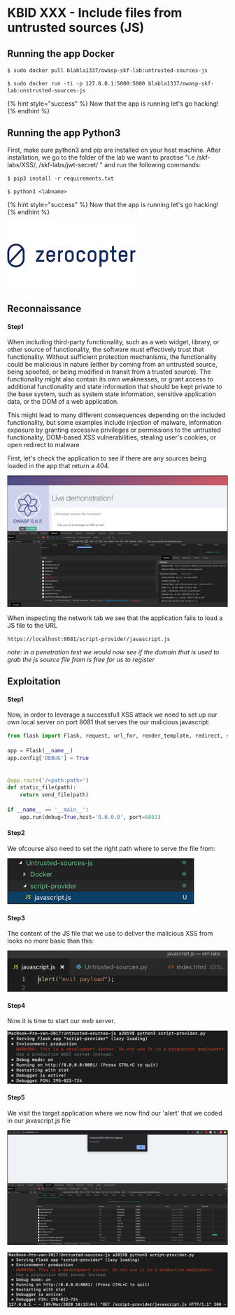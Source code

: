 # KBID XXX - Include files from untrusted sources (JS)

## Running the app Docker

```
$ sudo docker pull blabla1337/owasp-skf-lab:untrusted-sources-js
```

```text
$ sudo docker run -ti -p 127.0.0.1:5000:5000 blabla1337/owasp-skf-lab:unstrusted-sources-js
```

{% hint style="success" %}
 Now that the app is running let's go hacking!
{% endhint %}


## Running the app Python3

First, make sure python3 and pip are installed on your host machine.
After installation, we go to the folder of the lab we want to practise 
"i.e /skf-labs/XSS/, /skf-labs/jwt-secret/ " and run the following commands:

```
$ pip3 install -r requirements.txt
```

```
$ python3 <labname>
```

{% hint style="success" %}
 Now that the app is running let's go hacking!
{% endhint %}


![Docker image and write-up thanks to Zerocopter!](.gitbook/assets/zerocopter-logo.jpeg)

## Reconnaissance

#### Step1

When including third-party functionality, such as a web widget, library, or other source of functionality, the software must effectively trust that functionality. Without sufficient protection mechanisms, the functionality could be malicious in nature (either by coming from an untrusted source, being spoofed, or being modified in transit from a trusted source). The functionality might also contain its own weaknesses, or grant access to additional functionality and state information that should be kept private to the base system, such as system state information, sensitive application data, or the DOM of a web application.

This might lead to many different consequences depending on the included functionality, but some examples include injection of malware, information exposure by granting excessive privileges or permissions to the untrusted functionality, DOM-based XSS vulnerabilities, stealing user's cookies, or open redirect to malware

First, let's check the application to see if there are any sources being loaded in the app that return a 404.

![](.gitbook/assets/untrusted-sources-js-1.png)

When inspecting the network tab we see that the application fails to load a JS file to the URL 

```
https://localhost:8081/script-provider/javascript.js
```

*note: in a penetration test we would now see if the domain that is used to grab the js source file from is free for us to register*


## Exploitation

#### Step1

Now, in order to leverage a successfull XSS attack we need to set up our own local server on port 8081
that serves the our malicious javascript:

```python
from flask import Flask, request, url_for, render_template, redirect, send_file

app = Flask(__name__)
app.config['DEBUG'] = True


@app.route('/<path:path>')
def static_file(path):
    return send_file(path)

if __name__ == '__main__':
    app.run(debug=True,host='0.0.0.0', port=8081)
```

#### Step2

We ofcourse also need to set the right path where to serve the file from:

![](.gitbook/assets/untrusted-sources-js-2.png)


#### Step3

The content of the JS file that we use to deliver the malicious XSS from looks no more basic than
this:


![](.gitbook/assets/untrusted-sources-js-3.png)


#### Step4 

Now it is time to start our web server.

![](.gitbook/assets/untrusted-sources-js-4.png)


#### Step5 

We visit the target application where we now find our 'alert' that we coded in our javascript.js file


![](.gitbook/assets/untrusted-sources-js-5.png)

![](.gitbook/assets/untrusted-sources-js-6.png)

